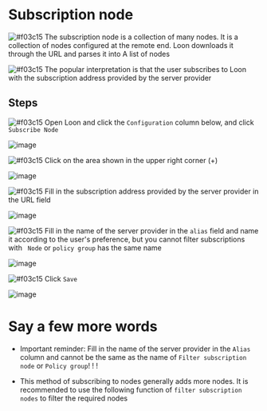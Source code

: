 # Subscription node

![#f03c15](https://placehold.it/15/f03c15/000000?text=+) The subscription node is a collection of many nodes. It is a collection of nodes configured at the remote end. Loon downloads it through the URL and parses it into A list of nodes

![#f03c15](https://placehold.it/15/f03c15/000000?text=+) The popular interpretation is that the user subscribes to Loon with the subscription address provided by the server provider

## Steps

![#f03c15](https://placehold.it/15/f03c15/000000?text=+) Open Loon and click the `Configuration` column below, and click `Subscribe Node`

![image](https://raw.githubusercontent.com/chiupam/tutorial-image/master/Loon/Plus/Remote_Proxy_1.jpg)

![#f03c15](https://placehold.it/15/f03c15/000000?text=+) Click on the area shown in the upper right corner (+)

![image](https://raw.githubusercontent.com/chiupam/tutorial-image/master/Loon/Plus/Remote_Proxy_2.jpg)

![#f03c15](https://placehold.it/15/f03c15/000000?text=+) Fill in the subscription address provided by the server provider in the URL field

![image](https://raw.githubusercontent.com/chiupam/tutorial-image/master/Loon/Plus/Remote_Proxy_3.jpg)

![#f03c15](https://placehold.it/15/f03c15/000000?text=+) Fill in the name of the server provider in the `alias` field and name it according to the user's preference, but you cannot filter subscriptions with ` Node` or `policy group` has the same name

![image](https://raw.githubusercontent.com/chiupam/tutorial-image/master/Loon/Plus/Remote_Proxy_4.jpg)

![#f03c15](https://placehold.it/15/f03c15/000000?text=+) Click `Save`

![image](https://raw.githubusercontent.com/chiupam/tutorial-image/master/Loon/Plus/Remote_Proxy_5.jpg)

# Say a few more words

- Important reminder: Fill in the name of the server provider in the `Alias` column and cannot be the same as the name of `Filter subscription node` or `Policy group`! ! !

- This method of subscribing to nodes generally adds more nodes. It is recommended to use the following function of `filter subscription nodes` to filter the required nodes